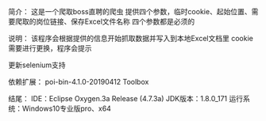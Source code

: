 简介：
这是一个爬取boss直聘的爬虫
提供四个参数，临时cookie、起始位置、需要爬取的岗位链接、保存Excel文件名称
四个参数都是必须的

说明：
该程序会根据提供的信息开始抓取数据并写入到本地Excel文档里
cookie需要进行更换，程序会提示

更新selenium支持

依赖扩展：
poi-bin-4.1.0-20190412
Toolbox

结尾：
IDE：Eclipse Oxygen.3a Release (4.7.3a)
JDK版本：1.8.0_171
运行系统：Windows10专业版pro、x64

